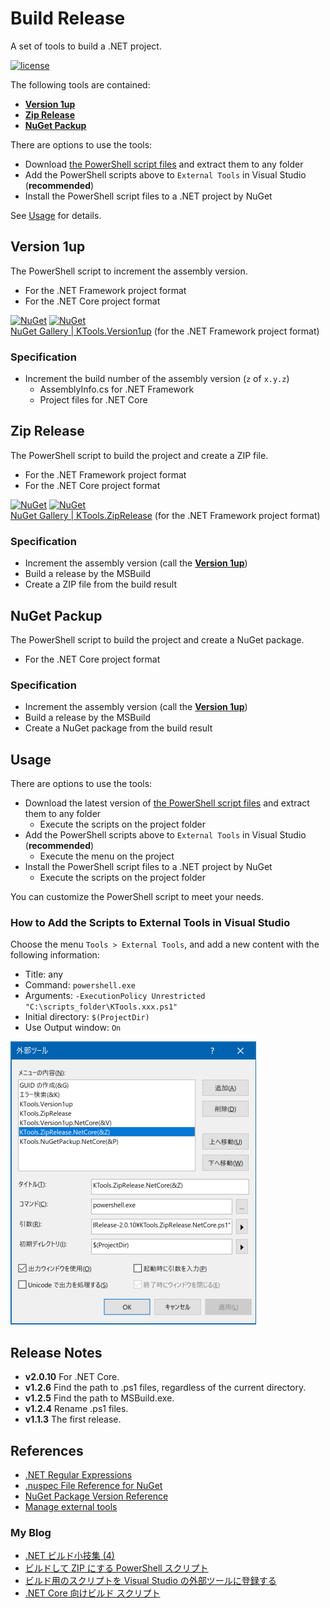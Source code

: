 # Build Release
A set of tools to build a .NET project.

[![license](https://img.shields.io/github/license/sakapon/Build-Release.svg)](https://github.com/sakapon/Build-Release/blob/master/LICENSE)

The following tools are contained:
- [**Version 1up**](#version-1up)
- [**Zip Release**](#zip-release)
- [**NuGet Packup**](#nuget-packup)

There are options to use the tools:
- Download [the PowerShell script files](https://github.com/sakapon/Build-Release/tree/master/Downloads) and extract them to any folder
- Add the PowerShell scripts above to `External Tools` in Visual Studio (**recommended**)
- Install the PowerShell script files to a .NET project by NuGet

See [Usage](#usage) for details.

## Version 1up
The PowerShell script to increment the assembly version.
- For the .NET Framework project format
- For the .NET Core project format

[![NuGet](https://img.shields.io/nuget/v/KTools.Version1up.svg)](https://www.nuget.org/packages/KTools.Version1up/)
[![NuGet](https://img.shields.io/nuget/dt/KTools.Version1up.svg)](https://www.nuget.org/packages/KTools.Version1up/)  
[NuGet Gallery | KTools.Version1up](https://www.nuget.org/packages/KTools.Version1up/) (for the .NET Framework project format)

### Specification
- Increment the build number of the assembly version (`z` of `x.y.z`)
  - AssemblyInfo.cs for .NET Framework
  - Project files for .NET Core

## Zip Release
The PowerShell script to build the project and create a ZIP file.
- For the .NET Framework project format
- For the .NET Core project format

[![NuGet](https://img.shields.io/nuget/v/KTools.ZipRelease.svg)](https://www.nuget.org/packages/KTools.ZipRelease/)
[![NuGet](https://img.shields.io/nuget/dt/KTools.ZipRelease.svg)](https://www.nuget.org/packages/KTools.ZipRelease/)  
[NuGet Gallery | KTools.ZipRelease](https://www.nuget.org/packages/KTools.ZipRelease/) (for the .NET Framework project format)

### Specification
- Increment the assembly version (call the [**Version 1up**](#version-1up))
- Build a release by the MSBuild
- Create a ZIP file from the build result

## NuGet Packup
The PowerShell script to build the project and create a NuGet package.
- For the .NET Core project format

### Specification
- Increment the assembly version (call the [**Version 1up**](#version-1up))
- Build a release by the MSBuild
- Create a NuGet package from the build result

## Usage
There are options to use the tools:
- Download the latest version of [the PowerShell script files](https://github.com/sakapon/Build-Release/tree/master/Downloads) and extract them to any folder
  - Execute the scripts on the project folder
- Add the PowerShell scripts above to `External Tools` in Visual Studio (**recommended**)
  - Execute the menu on the project
- Install the PowerShell script files to a .NET project by NuGet
  - Execute the scripts on the project folder

You can customize the PowerShell script to meet your needs.

### How to Add the Scripts to External Tools in Visual Studio
Choose the menu `Tools > External Tools`, and add a new content with the following information:
- Title: any
- Command: `powershell.exe`
- Arguments: `-ExecutionPolicy Unrestricted "C:\scripts_folder\KTools.xxx.ps1"`
- Initial directory: `$(ProjectDir)`
- Use Output window: `On`

![ExternalTools](docs/images/ExternalTools.png)

## Release Notes
- **v2.0.10** For .NET Core.
- **v1.2.6** Find the path to .ps1 files, regardless of the current directory.
- **v1.2.5** Find the path to MSBuild.exe.
- **v1.2.4** Rename .ps1 files.
- **v1.1.3** The first release.

## References
- [.NET Regular Expressions](https://msdn.microsoft.com/library/hs600312.aspx)
- [.nuspec File Reference for NuGet](https://docs.microsoft.com/en-us/nuget/schema/nuspec)
- [NuGet Package Version Reference](https://docs.microsoft.com/en-us/nuget/reference/package-versioning)
- [Manage external tools](https://docs.microsoft.com/en-us/visualstudio/ide/managing-external-tools)

### My Blog
- [.NET ビルド小技集 (4)](https://sakapon.wordpress.com/2015/10/23/dotnet-build-4/)
- [ビルドして ZIP にする PowerShell スクリプト](https://sakapon.wordpress.com/2018/02/06/zip-release/)
- [ビルド用のスクリプトを Visual Studio の外部ツールに登録する](https://sakapon.wordpress.com/2018/08/20/external-tools-build/)
- [.NET Core 向けビルド スクリプト](https://sakapon.wordpress.com/2018/09/01/build-release-netcore/)
